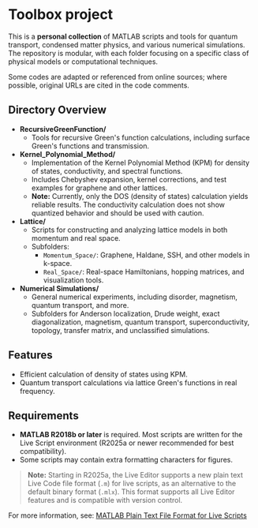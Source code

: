 
# Toolbox project

This is a **personal collection** of MATLAB scripts and tools for quantum transport, condensed matter physics, and various numerical simulations. The repository is modular, with each folder focusing on a specific class of physical models or computational techniques.

Some codes are adapted or referenced from online sources; where possible, original URLs are cited in the code comments.


## Directory Overview

- **RecursiveGreenFunction/**
	- Tools for recursive Green's function calculations, including surface Green's functions and transmission.
- **Kernel_Polynomial_Method/**
	- Implementation of the Kernel Polynomial Method (KPM) for density of states, conductivity, and spectral functions.
	- Includes Chebyshev expansion, kernel corrections, and test examples for graphene and other lattices.
	- **Note:** Currently, only the DOS (density of states) calculation yields reliable results. The conductivity calculation does not show quantized behavior and should be used with caution.
- **Lattice/**
	- Scripts for constructing and analyzing lattice models in both momentum and real space.
	- Subfolders:
		- `Momentum_Space/`: Graphene, Haldane, SSH, and other models in k-space.
		- `Real_Space/`: Real-space Hamiltonians, hopping matrices, and visualization tools.
- **Numerical Simulations/**
	- General numerical experiments, including disorder, magnetism, quantum transport, and more.
	- Subfolders for Anderson localization, Drude weight, exact diagonalization, magnetism, quantum transport, superconductivity, topology, transfer matrix, and unclassified simulations.



## Features

- Efficient calculation of density of states using KPM.
- Quantum transport calculations via lattice Green's functions in real frequency.



## Requirements

- **MATLAB R2018b or later** is required. Most scripts are written for the Live Script environment (R2025a or newer recommended for best compatibility).
- Some scripts may contain extra formatting characters for figures.

> **Note:** Starting in R2025a, the Live Editor supports a new plain text Live Code file format (`.m`) for live scripts, as an alternative to the default binary format (`.mlx`). This format supports all Live Editor features and is compatible with version control.

For more information, see: [MATLAB Plain Text File Format for Live Scripts](https://ww2.mathworks.cn/help/matlab/matlab_prog/plain-text-file-format-for-live-scripts.html)